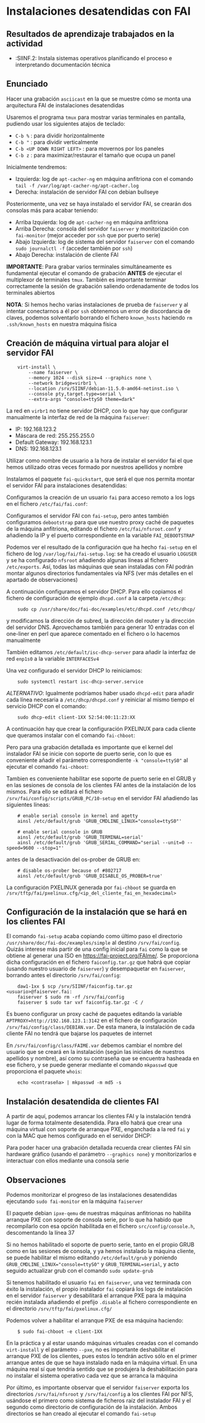 # Instalaciones desatendidas con FAI

## Resultados de aprendizaje trabajados en la actividad

- :SIINF.2: Instala sistemas operativos planificando el proceso e
  interpretando documentación técnica

## Enunciado

Hacer una grabación `asciicast` en la que se muestre cómo se monta una
arquitectura FAI de instalaciones desatendidas

Usaremos el programa `tmux` para mostrar varias terminales en pantalla,
pudiendo usar los siguientes atajos de teclado:

- `C-b %` : para dividir horizontalmente
- `C-b "` : para dividir verticalmente
- `C-b <UP DOWN RIGHT LEFT>` : para movernos por los paneles
- `C-b z` : para maximizar/restaurar el tamaño que ocupa un panel

Inicialmente tendremos:

- Izquierda: log de `apt-cacher-ng` en máquina anfitriona con el comando
  `tail -f /var/log/apt-cacher-ng/apt-cacher.log`
- Derecha: instalación de servidor FAI con debian bullseye

Posteriormente, una vez se haya instalado el servidor FAI, se crearán
dos consolas más para acabar teniendo:

- Arriba Izquierda: log de `apt-cacher-ng` en máquina anfitriona
- Arriba Derecha: consola del servidor `faiserver` y monitorización con
  `fai-monitor` (mejor acceder por `ssh` que por puerto serie)
- Abajo Izquierda: log de sistema del servidor `faiserver` con el
  comando `sudo journalctl -f` (acceder también por `ssh`)
- Abajo Derecha: instalación de cliente FAI

**IMPORTANTE**: Para grabar varios terminales simultáneamente es fundamental
ejecutar el comando de grabación **ANTES** de ejecutar el multiplexor de
terminales `tmux`. También es importante terminar correctamente la
sesión de grabación saliendo ordenadamente de todos los terminales
abiertos

**NOTA**: Si hemos hecho varias instalaciones de prueba de `faiserver` y
al intentar conectarnos a él por `ssh` obtenemos un error de
discordancia de claves, podemos solventarlo borrando el fichero
`known_hosts` haciendo `rm .ssh/known_hosts` en nuestra máquina física

## Creación de máquina virtual para alojar el servidor FAI

```
    virt-install \
        --name faiserver \
        --memory 1024 --disk size=4 --graphics none \
        --network bridge=virbr1 \
        --location /srv/SIINF/debian-11.5.0-amd64-netinst.iso \
        --console pty,target.type=serial \
        --extra-args "console=ttyS0 theme=dark"
```

La red en `virbr1` no tiene servidor DHCP, con lo que hay que configurar
manualmente la interfaz de red de la máquina `faiserver`:

- IP: 192.168.123.2
- Máscara de red: 255.255.255.0
- Default Gateway: 192.168.123.1
- DNS: 192.168.123.1

Utilizar como nombre de usuario a la hora de instalar el servidor fai el
que hemos utilizado otras veces formado por nuestros apellidos y nombre

Instalamos el paquete `fai-quickstart`, que será el que nos permita
montar el servidor FAI para instalaciones desatendidas:



Configuramos la creación de un usuario `fai` para acceso remoto a los
logs en el fichero `/etc/fai/fai.conf`:



Configuramos el servidor FAI con `fai-setup`, pero antes también
configuramos `debootstrap` para que use nuestro proxy caché de paquetes
de la máquina anfitriona, editando el fichero `/etc/fai/nfsroot.conf` y
añadiendo la IP y el puerto correspondiente en la variable
`FAI_DEBOOTSTRAP`



Podemos ver el resultado de la configuración que ha hecho `fai-setup` en
el fichero de log `/var/log/fai/fai-setup.log`: se ha creado el usuario
`LOGUSER` y se ha configurado `nfsroot` añadiendo algunas líneas al
fichero `/etc/exports`. Así, todas las máquinas que sean instaladas con
FAI podrán montar algunos directorios fundamentales vía NFS (ver más
detalles en el apartado de observaciones)

A continuación configuramos el servidor DHCP. Para ello copiamos el
fichero de configuración de ejemplo `dhcpd.conf` a la carpeta
`/etc/dhcp`:

```
    sudo cp /usr/share/doc/fai-doc/examples/etc/dhcpd.conf /etc/dhcp/
```

y modificamos la dirección de subred, la dirección del router y la
dirección del servidor DNS. Aprovechamos también para generar 10
entradas con el one-liner en perl que aparece comentado en el fichero o
lo hacemos manualmente

También editamos `/etc/default/isc-dhcp-server` para añadir la interfaz
de red `enp1s0` a la variable `INTERFACESv4`

Una vez configurado el servidor DHCP lo reiniciamos:

```
    sudo systemctl restart isc-dhcp-server.service
```

*ALTERNATIVO*: Igualmente podríamos haber usado `dhcpd-edit` para añadir
cada línea necesaria a `/etc/dhcp/dhcpd.conf` y reiniciar al mismo
tiempo el servicio DHCP con el comando:

```
    sudo dhcp-edit client-1XX 52:54:00:11:23:XX
```

A continuación hay que crear la configuración PXELINUX para cada cliente
que queramos instalar con el comando `fai-chboot`:



Pero para una grabación detallada es importante que el kernel del
instalador FAI se inicie con soporte de puerto serie, con lo que es
conveniente añadir el parámetro correspondiente `-k "console=ttyS0"` al
ejecutar el comando `fai-chboot`:



Tambien es conveniente habilitar ese soporte de puerto serie en el GRUB
y en las sesiones de consola de los clientes FAI antes de la instalación
de los mismos. Para ello se editará el fichero
`/srv/fai/config/scripts/GRUB_PC/10-setup` en el servidor FAI añadiendo
las siguientes líneas:

```
    # enable serial console in kernel and agetty
    ainsl /etc/default/grub 'GRUB_CMDLINE_LINUX="console=ttyS0"'

    # enable serial console in GRUB
    ainsl /etc/default/grub 'GRUB_TERMINAL=serial'
    ainsl /etc/default/grub 'GRUB_SERIAL_COMMAND="serial --unit=0 --speed=9600 --stop=1"'
```

antes de la desactivación del os-prober de GRUB en:

```
    # disable os-prober because of #802717
    ainsl /etc/default/grub 'GRUB_DISABLE_OS_PROBER=true'
```

La configuración PXELINUX generada por `fai-chboot` se guarda en <br>
`/srv/tftp/fai/pxelinux.cfg/<ip_del_cliente_fai_en_hexadecimal>`

## Configuración de la instalación que se hará en los clientes FAI

El comando `fai-setup` acaba copiando como último paso el directorio
`/usr/share/doc/fai-doc/examples/simple` al destino `/srv/fai/config`.
Quizás interese más partir de una config inicial para `fai` como la que
se obtiene al generar una ISO en <https://fai-project.org/FAIme/>. Se
proporciona dicha configuración en el fichero `faiconfig.tar.gz` que
habrá que copiar (usando nuestro usuario de `faiserver`) y desempaquetar
en `faiserver`, borrando antes el directorio `/srv/fai/config`:

```
    daw1-1xx $ scp /srv/SIINF/faiconfig.tar.gz <usuario>@faiserver.fai:
    faiserver $ sudo rm -rf /srv/fai/config
    faiserver $ sudo tar vxf faiconfig.tar.gz -C /
```

Es bueno configurar un proxy caché de paquetes editando la variable
`APTPROXY=http://192.168.123.1:3142` en el fichero de configuración
`/srv/fai/config/class/DEBIAN.var`. De esta manera, la instalación de
cada cliente FAI no tendrá que bajarse los paquetes de internet

En `/srv/fai/config/class/FAIME.var` debemos cambiar el nombre del
usuario que se creará en la instalación (según las iniciales de nuestros
apellidos y nombre), así como su contraseña que se encuentra hasheada en
ese fichero, y se puede generar mediante el comando `mkpasswd` que
proporciona el paquete `whois`:

```
    echo <contraseña> | mkpasswd -m md5 -s
```



## Instalación desatendida de clientes FAI

A partir de aquí, podemos arrancar los clientes FAI y la instalación
tendrá lugar de forma totalmente desatendida. Para ello habrá que crear
una máquina virtual con soporte de arranque PXE, enganchada a la red
`fai` y con la MAC que hemos configurado en el servidor DHCP:



Para poder hacer una grabación detallada recuerda crear clientes
FAI sin hardware gráfico (usando el parámetro `--graphics none`) y
monitorizarlos e interactuar con ellos mediante una consola serie



## Observaciones

Podemos monitorizar el progreso de las instalaciones desatendidas
ejecutando `sudo fai-monitor` en la máquina `faiserver`

El paquete debian `ipxe-qemu` de nuestras máquinas anfitrionas no
habilita arranque PXE con soporte de consola serie, por lo que ha habido
que recompilarlo con esa opción habilitada en el fichero
`src/config/console.h`, descomentando la línea 37

Si no hemos habilitado el soporte de puerto serie, tanto en el propio
GRUB como en las sesiones de consola, y ya hemos instalado la máquina
cliente, se puede habilitar el mismo editando `/etc/default/grub` y
poniendo `GRUB_CMDLINE_LINUX="console=ttyS0"` y `GRUB_TERMINAL=serial`,
y acto seguido actualizar grub con el comando `sudo update-grub`

Si tenemos habilitado el usuario `fai` en `faiserver`, una vez terminada
con éxito la instalación, el propio instalador `fai` copiará los logs de
instalación en el servidor `faiserver` y desabilitará el arranque PXE
para la máquina recién instalada añadiendo el prefijo `.disable` al
fichero correspondiente en el directorio `/srv/tftp/fai/pxelinux.cfg/`

Podemos volver a habilitar el arranque PXE de esa máquina haciendo:

```
    $ sudo fai-chboot -e client-1XX
```

En la práctica y al estar usando máquinas virtuales creadas con el
comando `virt-install` y el parámetro `--pxe`, no es importante
deshabilitar el arranque PXE de los clientes, pues estos lo tendrán
activo sólo en el primer arranque antes de que se haya instalado nada en
la máquina virtual. En una máquina real sí que tendría sentido que se
produjera la deshabilitación para no instalar el sistema operativo cada
vez que se arranca la máquina

Por último, es importante observar que el servidor `faiserver` exporta
los directorios `/srv/fai/nfsroot` y `/srv/fai/config` a los clientes
FAI por NFS, usándose el primero como sistema de ficheros raíz del
instalador FAI y el segundo como directorio de configuración de la
instalación. Ambos directorios se han creado al ejecutar el comando
`fai-setup`


